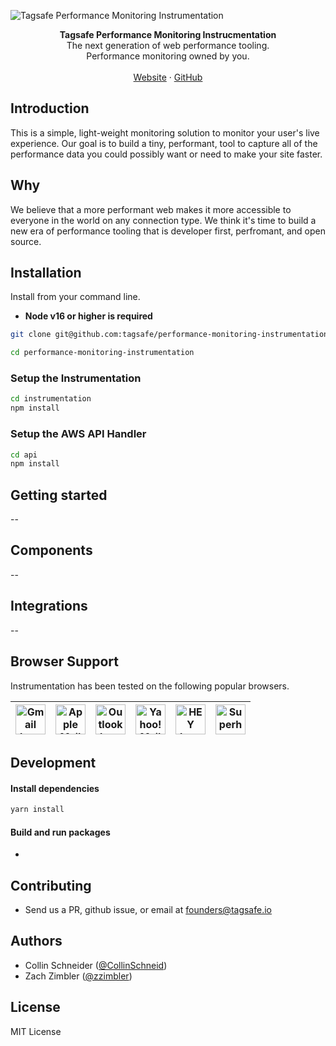![Tagsafe Performance Monitoring Instrumentation]()

<div align="center"><strong>Tagsafe Performance Monitoring Instrucmentation</strong></div>
<div align="center">The next generation of web performance tooling. <br />Performance monitoring owned by you.</div>
<br />
<div align="center">
<a href="https://tagsafe.io">Website</a> 
<span> · </span>
<a href="https://github.com/tagsafe/performance-monitoring-instrumentation">GitHub</a> 
</div>

## Introduction

This is a simple, light-weight monitoring solution to monitor your user's live experience. Our goal is to build a tiny, performant, tool to capture all of the performance data you could possibly want or need to make your site faster.  

## Why

We believe that a more performant web makes it more accessible to everyone in the world on any connection type. We think it's time to build a new era of performance tooling that is developer first, perfromant, and open source.

## Installation

Install from your command line.

* **Node v16 or higher is required**

```sh
git clone git@github.com:tagsafe/performance-monitoring-instrumentation.git 

cd performance-monitoring-instrumentation 
```
### Setup the Instrumentation
```sh
cd instrumentation
npm install
```
### Setup the AWS API Handler 
```sh
cd api 
npm install
```

## Getting started
--

## Components
--

## Integrations
--

## Browser Support

Instrumentation has been tested on the following popular browsers.

| <img src="https://react.email/static/icons/gmail.svg" width="48px" height="48px" alt="Gmail logo"> | <img src="https://react.email/static/icons/apple-mail.svg" width="48px" height="48px" alt="Apple Mail"> | <img src="https://react.email/static/icons/outlook.svg" width="48px" height="48px" alt="Outlook logo"> | <img src="https://react.email/static/icons/yahoo-mail.svg" width="48px" height="48px" alt="Yahoo! Mail logo"> | <img src="https://react.email/static/icons/hey.svg" width="48px" height="48px" alt="HEY logo"> | <img src="https://react.email/static/icons/superhuman.svg" width="48px" height="48px" alt="Superhuman logo"> |
| -------------------------------------------------------------------------------------------------- | ------------------------------------------------------------------------------------------------------- | ------------------------------------------------------------------------------------------------------ | ------------------------------------------------------------------------------------------------------------- | ---------------------------------------------------------------------------------------------- | ------------------------------------------------------------------------------------------------------------ |

## Development

#### Install dependencies

```sh
yarn install
```

#### Build and run packages
- 

## Contributing
- Send us a PR, github issue, or email at founders@tagsafe.io

## Authors
- Collin Schneider ([@CollinSchneid](https://twitter.com/collinschneid))
- Zach Zimbler ([@zzimbler](https://twitter.com/zzimbler))

## License

MIT License